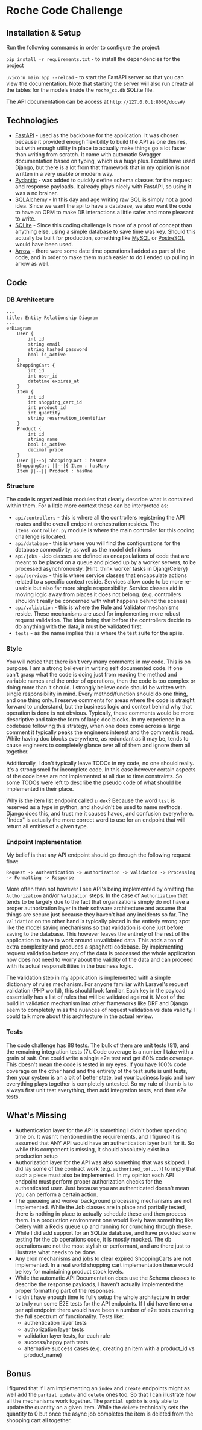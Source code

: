 # Roche Code Challenge

## Installation & Setup
Run the following commands in order to configure the project:

`pip install -r requirements.txt` - to install the dependencies for the project

`uvicorn main:app --reload` - to start the FastAPI server so that you can view the documentation. Note that starting the server will also run create all the tables for the models inside the `roche_cc.db` SQLite file.

The API documentation can be access at `http://127.0.0.1:8000/docs#/`

## Technologies
- [FastAPI](https://fastapi.tiangolo.com) - used as the backbone for the application. It was chosen because it provided enough flexibility to build the API as one desires, but with enough utility in place to actually make things go a lot faster than writing from scratch. It came with automatic Swagger documentation based on typing, which is a huge plus. I could have used Django, but there is a lot from that framework that in my opinion is not written in a very usable or modern way.
- [Pydantic](https://docs.pydantic.dev/latest/) - was added to quickly define schema classes for the request and response payloads. It already plays nicely with FastAPI, so using it was a no brainer.
- [SQLAlchemy](https://www.sqlalchemy.org) - In this day and age writing raw SQL is simply not a good idea. Since we want the api to have a database, we also want the code to have an ORM to make DB interactions a little safer and more pleasant to write.
- [SQLite](https://www.sqlite.org/index.html) - Since this coding challenge is more of a proof of concept than anything else, using a simple database to save time was key. Should this actually be built for production, something like [MySQL](https://www.mysql.com) or [PostreSQL](https://www.postgresql.org) would have been used.
- [Arrow](https://arrow.readthedocs.io/en/latest/) - there were some date time operations I added as part of the code, and in order to make them much easier to do I ended up pulling in arrow as well.

## Code 

### DB Architecture

```mermaid
---
title: Entity Relationship Diagram
---
erDiagram
    User {
        int id
        string email
        string hashed_password
        bool is_active
    }
    ShoppingCart {
        int id
        int user_id
        datetime expires_at
    }
    Item {
        int id
        int shopping_cart_id
        int product_id
        int quantity
        string reservation_identifier
    }
    Product {
        int id
        string name
        bool is_active
        decimal price
    }
    User ||--o| ShoppingCart : hasOne
    ShoppingCart ||--|{ Item : hasMany
    Item }|--|| Product : hasOne
```

### Structure

The code is organized into modules that clearly describe what is contained within them. For a little more context these can be interpreted as:
- `api/controllers` - this is  where all the controllers registering the API routes and the overall endpoint orchestration resides. The `items_controller.py` module is where the main controller for this coding challenge is located.
- `api/database` - this is where you will find the configurations for the database connectivity, as well as the model definitions
- `api/jobs` - Job classes are defined as encapsulations of code that are meant to be placed on a queue and picked up by a worker servers, to be processed asynchronously. (Hint: think worker tasks in Djang/Celery)
- `api/services` - this is where service classes that encapsulate actions related to a specific context reside. Services allow code to be more re-usable but also far more single responsibility. Service classes aid in moving logic away from places it does not belong. (e.g. controllers shouldn't really be concerned with what happens behind the scenes)
- `api/validation` - this is where the Rule and Validator mechanisms reside. These mechanisms are used for implementing more robust request validation. The idea being that before the controllers decide to do anything with the data, it must be validated first.
- `tests` - as the name implies this is where the test suite for the api is.

### Style

You will notice that there isn't very many comments in my code. This is on purpose. I am a strong believer in writing self documented code. If one can't grasp what the code is doing just from reading the method and variable names and the order of operations, then the code is too complex or doing more than it should. I strongly believe code should be written with single responsibility in mind. Every method/function should do one thing, and one thing only. I reserve comments for areas where the code is straight forward to understand, but the business logic and context behind why that operation is done is not obvious. Typically, these comments would be more descriptive and take the form of large doc blocks. In my experience in a codebase following this strategy, when one does come across a large comment it typically peaks the engineers interest and the comment is read. While having doc blocks everywhere, as redundant as it may be, tends to cause engineers to completely glance over all of them and ignore them all together.

Additionally, I don't typically leave TODOs in my code, no one should really. It's a strong smell for incomplete code. In this case however certain aspects of the code base are not implemented at all due to time constraints. So some TODOs were left to describe the pseudo code of what should be implemented in their place.

Why is the item list endpoint called `index`? Because the word `list` is reserved as a type in python, and shouldn't be used to name methods. Django does this, and trust me it causes havoc, and confusion everywhere. "Index" is actually the more correct word to use for an endpoint that will return all entities of a given type.

### Endpoint Implementation

My belief is that any API endpoint should go through the following request flow:
```
Request -> Authentication -> Authorization -> Validation -> Processing -> Formatting -> Response
```
More often than not however I see API's being implemented by omitting the `Authorization` and/or `Validation` steps. In the case of `Authorization` that tends to be largely due to the fact that organizations simply do not have a proper authorization layer in their software architecture and assume that things are secure just because they haven't had any incidents so far. The `Validation` on the other hand is typically placed in the entirely wrong spot like the model saving mechanisms so that validation is done just before saving to the database. This however leaves the entirety of the rest of the application to have to work around unvalidated data. This adds a ton of extra complexity and produces a spaghetti codebase. By implementing request validation before any of the data is processed the whole application now does not need to worry about the validity of the data and can proceed with its actual responsibilities in the business logic.

The validation step in my application is implemented with a simple dictionary of rules mechanism. For anyone familiar with Laravel's request validation (PHP world), this should look familiar. Each key in the payload essentially has a list of rules that will be validated against it. Most of the build in validation mechanism into other frameworks like DRF and Django seem to completely miss the nuances of request validation vs data validity. I could talk more about this architecture in the actual review.

### Tests
The code challenge has 88 tests. The bulk of them are unit tests (81), and the remaining integration tests (7). Code coverage is a number I take with a grain of salt. One could write a single e2e test and get 80% code coverage. This doesn't mean the code is tested in my eyes. If you have 100% code coverage on the other hand and the entirety of the test suite is unit tests, then your system is an a bit of better state, but your business logic and how everything plays together is completely untested. So my rule of thumb is to always first unit test everything, then add integration tests, and then e2e tests. 

## What's Missing
- Authentication layer for the API is something I didn't bother spending time on. It wasn't mentioned in the requirements, and I figured it is assumed that ANY API would have an authentication layer built for it. So while this component is missing, it should absolutely exist in a production setup
- Authorization layer for the API was also something that was skipped. I did lay some of the contract work (e.g. `authorized_to(...)`) to imply that such a piece must also be implemented. In my opinion each API endpoint must perform proper authorization checks for the authenticated user. Just because you are authenticated doesn't mean you can perform a certain action.
- The queueing and worker background processing mechanisms are not implemented. While the Job classes are in place and partially tested, there is nothing in place to actually schedule these and then process them. In a production environment one would likely have something like Celery with a Redis queue up and running for crunching through these.
- While I did add support for an SQLite database, and have provided some testing for the db operations code, it is mostly mocked. The db operations are not the most stylish or performant, and are there just to illustrate what needs to be done.
- Any cron mechanisms and jobs to clear expired ShoppingCarts are not implemented. In a real world shopping cart implementation these would be key for maintaining product stock levels.
- While the automatic API Documentation does use the Schema classes to describe the response payloads, I haven't actually implemented the proper formatting part of the responses.
- I didn't have enough time to fully setup the whole architecture in order to truly run some E2E tests for the API endpoints. If I did have time on a per api endpoint there would have been a number of e2e tests covering the full spectrum of functionality. Tests like:
  - authentication layer tests
  - authorization layer tests
  - validation layer tests, for each rule
  - success/happy path tests
  - alternative success cases (e.g. creating an item with a product_id vs product_name)

## Bonus
I figured that if I am implementing an `index` and `create` endpoints might as well add the `partial update` and `delete` ones too. So that I can illustrate how all the mechanisms work together. The `partial update` is only able to update the quantity on a given Item. While the `delete` technically sets the quantity to 0 but once the async job completes the item is deleted from the shopping cart all together.